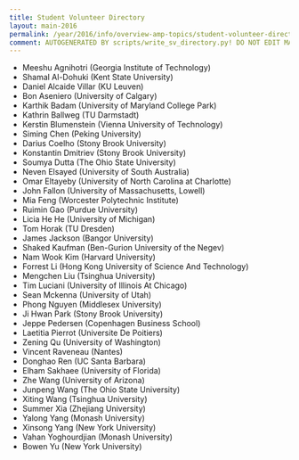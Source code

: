 ```yaml
---
title: Student Volunteer Directory
layout: main-2016
permalink: /year/2016/info/overview-amp-topics/student-volunteer-directory
comment: AUTOGENERATED BY scripts/write_sv_directory.py! DO NOT EDIT MANUALLY.
---
```

* Meeshu Agnihotri (Georgia Institute of Technology)
* Shamal Al-Dohuki (Kent State University)
* Daniel Alcaide Villar (KU Leuven)
* Bon Aseniero (University of Calgary)
* Karthik Badam (University of Maryland College Park)
* Kathrin Ballweg (TU Darmstadt)
* Kerstin Blumenstein (Vienna University of Technology)
* Siming Chen (Peking University)
* Darius Coelho (Stony Brook University)
* Konstantin  Dmitriev (Stony Brook University)
* Soumya Dutta (The Ohio State University)
* Neven Elsayed (University of South Australia)
* Omar Eltayeby (University of North Carolina at Charlotte)
* John Fallon (University of Massachusetts, Lowell)
* Mia Feng (Worcester Polytechnic Institute)
* Ruimin Gao (Purdue University)
* Licia He He (University of Michigan)
* Tom Horak (TU Dresden)
* James Jackson (Bangor University)
* Shaked Kaufman (Ben-Gurion University of the Negev)
* Nam Wook Kim (Harvard University)
* Forrest Li (Hong Kong University of Science And Technology)
* Mengchen Liu (Tsinghua University)
* Tim Luciani (University of Illinois At Chicago)
* Sean Mckenna (University of Utah)
* Phong Nguyen (Middlesex University)
* Ji Hwan Park (Stony Brook University)
* Jeppe Pedersen (Copenhagen Business School)
* Laetitia Pierrot (Universite De Poitiers)
* Zening Qu (University of Washington)
* Vincent Raveneau (Nantes)
* Donghao Ren (UC Santa Barbara)
* Elham Sakhaee (University of Florida)
* Zhe Wang (University of Arizona)
* Junpeng Wang (The Ohio State University)
* Xiting Wang (Tsinghua University)
* Summer Xia (Zhejiang University)
* Yalong Yang (Monash University)
* Xinsong Yang (New York University)
* Vahan Yoghourdjian (Monash University)
* Bowen Yu (New York University)

